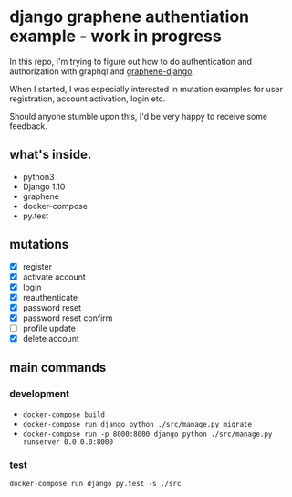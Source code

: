 # django graphene authentiation example - work in progress

In this repo, I'm trying to figure out how to do authentication and authorization with graphql and [graphene-django](https://github.com/graphql-python/graphene-django).

When I started, I was especially interested in mutation examples for user registration, account activation, login etc.

Should anyone stumble upon this, I'd be very happy to receive some feedback.

## what's inside.
* python3
* Django 1.10
* graphene
* docker-compose
* py.test

## mutations
- [x] register
- [x] activate account
- [x] login
- [x] reauthenticate
- [x] password reset
- [x] password reset confirm
- [ ] profile update
- [x] delete account

## main commands

### development
* `docker-compose build`
* `docker-compose run django python ./src/manage.py migrate`
* `docker-compose run -p 8000:8000 django python ./src/manage.py runserver 0.0.0.0:8000`

### test
`docker-compose run django py.test -s ./src`
